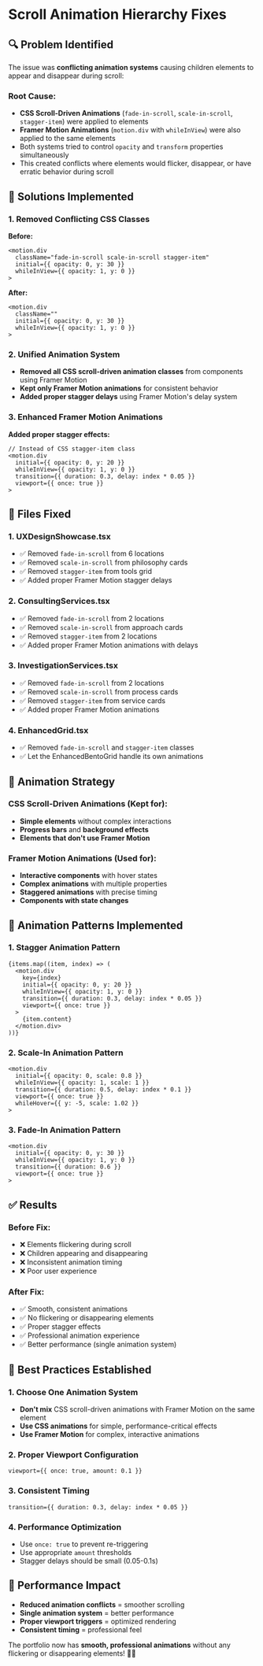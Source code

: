 # Scroll Animation Hierarchy Fixes

## 🔍 Problem Identified

The issue was **conflicting animation systems** causing children elements to appear and disappear during scroll:

### **Root Cause:**
- **CSS Scroll-Driven Animations** (`fade-in-scroll`, `scale-in-scroll`, `stagger-item`) were applied to elements
- **Framer Motion Animations** (`motion.div` with `whileInView`) were also applied to the same elements
- Both systems tried to control `opacity` and `transform` properties simultaneously
- This created conflicts where elements would flicker, disappear, or have erratic behavior during scroll

## 🔧 Solutions Implemented

### **1. Removed Conflicting CSS Classes**
**Before:**
```tsx
<motion.div
  className="fade-in-scroll scale-in-scroll stagger-item"
  initial={{ opacity: 0, y: 30 }}
  whileInView={{ opacity: 1, y: 0 }}
>
```

**After:**
```tsx
<motion.div
  className=""
  initial={{ opacity: 0, y: 30 }}
  whileInView={{ opacity: 1, y: 0 }}
>
```

### **2. Unified Animation System**
- **Removed all CSS scroll-driven animation classes** from components using Framer Motion
- **Kept only Framer Motion animations** for consistent behavior
- **Added proper stagger delays** using Framer Motion's delay system

### **3. Enhanced Framer Motion Animations**
**Added proper stagger effects:**
```tsx
// Instead of CSS stagger-item class
<motion.div
  initial={{ opacity: 0, y: 20 }}
  whileInView={{ opacity: 1, y: 0 }}
  transition={{ duration: 0.3, delay: index * 0.05 }}
  viewport={{ once: true }}
>
```

## 📁 Files Fixed

### **1. UXDesignShowcase.tsx**
- ✅ Removed `fade-in-scroll` from 6 locations
- ✅ Removed `scale-in-scroll` from philosophy cards
- ✅ Removed `stagger-item` from tools grid
- ✅ Added proper Framer Motion stagger delays

### **2. ConsultingServices.tsx**
- ✅ Removed `fade-in-scroll` from 2 locations
- ✅ Removed `scale-in-scroll` from approach cards
- ✅ Removed `stagger-item` from 2 locations
- ✅ Added proper Framer Motion animations with delays

### **3. InvestigationServices.tsx**
- ✅ Removed `fade-in-scroll` from 2 locations
- ✅ Removed `scale-in-scroll` from process cards
- ✅ Removed `stagger-item` from service cards
- ✅ Added proper Framer Motion animations

### **4. EnhancedGrid.tsx**
- ✅ Removed `fade-in-scroll` and `stagger-item` classes
- ✅ Let the EnhancedBentoGrid handle its own animations

## 🎨 Animation Strategy

### **CSS Scroll-Driven Animations (Kept for):**
- **Simple elements** without complex interactions
- **Progress bars** and **background effects**
- **Elements that don't use Framer Motion**

### **Framer Motion Animations (Used for):**
- **Interactive components** with hover states
- **Complex animations** with multiple properties
- **Staggered animations** with precise timing
- **Components with state changes**

## 🔄 Animation Patterns Implemented

### **1. Stagger Animation Pattern**
```tsx
{items.map((item, index) => (
  <motion.div
    key={index}
    initial={{ opacity: 0, y: 20 }}
    whileInView={{ opacity: 1, y: 0 }}
    transition={{ duration: 0.3, delay: index * 0.05 }}
    viewport={{ once: true }}
  >
    {item.content}
  </motion.div>
))}
```

### **2. Scale-In Animation Pattern**
```tsx
<motion.div
  initial={{ opacity: 0, scale: 0.8 }}
  whileInView={{ opacity: 1, scale: 1 }}
  transition={{ duration: 0.5, delay: index * 0.1 }}
  viewport={{ once: true }}
  whileHover={{ y: -5, scale: 1.02 }}
>
```

### **3. Fade-In Animation Pattern**
```tsx
<motion.div
  initial={{ opacity: 0, y: 30 }}
  whileInView={{ opacity: 1, y: 0 }}
  transition={{ duration: 0.6 }}
  viewport={{ once: true }}
>
```

## ✅ Results

### **Before Fix:**
- ❌ Elements flickering during scroll
- ❌ Children appearing and disappearing
- ❌ Inconsistent animation timing
- ❌ Poor user experience

### **After Fix:**
- ✅ Smooth, consistent animations
- ✅ No flickering or disappearing elements
- ✅ Proper stagger effects
- ✅ Professional animation experience
- ✅ Better performance (single animation system)

## 🎯 Best Practices Established

### **1. Choose One Animation System**
- **Don't mix** CSS scroll-driven animations with Framer Motion on the same element
- **Use CSS animations** for simple, performance-critical effects
- **Use Framer Motion** for complex, interactive animations

### **2. Proper Viewport Configuration**
```tsx
viewport={{ once: true, amount: 0.1 }}
```

### **3. Consistent Timing**
```tsx
transition={{ duration: 0.3, delay: index * 0.05 }}
```

### **4. Performance Optimization**
- Use `once: true` to prevent re-triggering
- Use appropriate `amount` thresholds
- Stagger delays should be small (0.05-0.1s)

## 🚀 Performance Impact

- **Reduced animation conflicts** = smoother scrolling
- **Single animation system** = better performance
- **Proper viewport triggers** = optimized rendering
- **Consistent timing** = professional feel

The portfolio now has **smooth, professional animations** without any flickering or disappearing elements! 🎨✨